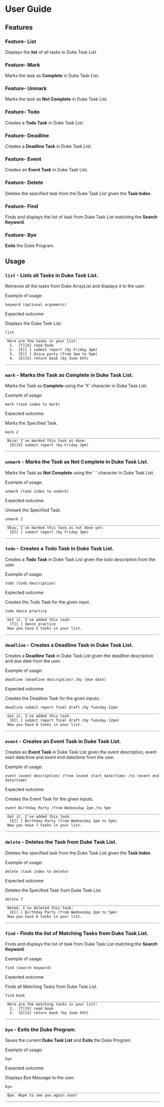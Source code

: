 # User Guide

## Features 

### Feature- List

Displays the **list** of all tasks in Duke Task List.

### Feature- Mark

Marks the task as **Complete** in Duke Task List.

### Feature- Unmark

Marks the task as **Not Complete** in Duke Task List.

### Feature- Todo

Creates a **Todo Task** in Duke Task List.

### Feature- Deadline

Creates a **Deadline Task** in Duke Task List.

### Feature- Event

Creates an **Event Task** in Duke Task List.

### Feature- Delete

Deletes the specified task from the Duke Task List given the **Task Index**.

### Feature- Find

Finds and displays the list of task from Duke Task List matching the **Search Keyword**.

### Feature- Bye

**Exits** the Duke Program.

## Usage

### `list` - Lists all **Tasks** in Duke Task List.

Retrieves all the tasks from Duke ArrayList and displays it to the user.

Example of usage: 

`keyword (optional arguments)`

Expected outcome:

Displays the Duke Task List.

```
list
______________________________________________________________________
 Here are the tasks in your list:
  1.  [T][X] read book
  2.  [D][ ] submit report (by Friday 3pm)
  3.  [E][ ] disco party (from 3pm to 5pm)
  4.  [D][X] return book (by June 6th)
______________________________________________________________________
```

### `mark` - Marks the Task as **Complete** in Duke Task List.

Marks the Task as **Complete** using the 'X' character in Duke Task List.

Example of usage:

`mark (task index to mark)`

Expected outcome:

Marks the Specified Task.

```
mark 2
______________________________________________________________________
 Nice! I've marked this task as done:
  [D][X] submit report (by Friday 3pm)
______________________________________________________________________
```

### `unmark` - Marks the Task as **Not Complete** in Duke Task List.

Marks the Task as **Not Complete** using the ' ' character in Duke Task List.

Example of usage:

`unmark (task index to unmark)`

Expected outcome:

Unmark the Specified Task.

```
unmark 2
______________________________________________________________________
 Okay, I've marked this task as not done yet:
  [D][ ] submit report (by Friday 3pm)
______________________________________________________________________
```

### `todo` - Creates a **Todo Task** in Duke Task List.

Creates a **Todo Task** in Duke Task List given the todo description from the user.

Example of usage:

`todo (todo description)`

Expected outcome:

Creates the Todo Task for the given input.

```
todo dance practice
______________________________________________________________________
 Got it. I've added this task:
  [T][ ] dance practice
 Now you have 5 tasks in your list.
______________________________________________________________________
```

### `deadline` - Creates a **Deadline Task** in Duke Task List.

Creates a **Deadline Task** in Duke Task List given the deadline description and due date from the user.

Example of usage:

`deadline (deadline description) /by (due date)`

Expected outcome:

Creates the Deadline Task for the given inputs.

```
deadline submit report final draft /by Tuesday 12pm
______________________________________________________________________
 Got it. I've added this task:
  [D][ ] submit report final draft (by Tuesday 12pm)
 Now you have 6 tasks in your list.
______________________________________________________________________
```

### `event` - Creates an **Event Task** in Duke Task List.

Creates an **Event Task** in Duke Task List given the event description, event start date/time and event end date/time from the user.

Example of usage:

`event (event description) /from (event start date/time) /to (event end date/time)`

Expected outcome:

Creates the Event Task for the given inputs.

```
event Birthday Party /from Wednesday 2pm /to 5pm
______________________________________________________________________
 Got it. I've added this task:
  [E][ ] Birthday Party (from Wednesday 2pm to 5pm)
 Now you have 7 tasks in your list.
______________________________________________________________________
```

### `delete` - Deletes the **Task** from Duke Task List.

Deletes the specified task from the Duke Task List given the **Task Index**.

Example of usage:

`delete (task index to delete)`

Expected outcome:

Deletes the Specified Task from Duke Task List.

```
delete 7
______________________________________________________________________
 Noted. I've deleted this task:
  [E][ ] Birthday Party (from Wednesday 2pm to 5pm)
 Now you have 6 tasks in your list.
______________________________________________________________________
```

### `find` - Finds the list of **Matching Tasks** from Duke Task List.

Finds and displays the list of task from Duke Task List matching the **Search Keyword**.

Example of usage:

`find (search keyword)`

Expected outcome:

Finds all Matching Tasks from Duke Task List.

```
find book
______________________________________________________________________
 Here are the matching tasks in your list:
  1.  [T][X] read book
  2.  [D][X] return book (by June 6th)
______________________________________________________________________
```

### `bye` - **Exits** the Duke Program.

Saves the current **Duke Task List** and **Exits** the Duke Program.

Example of usage:

`bye`

Expected outcome:

Displays Bye Message to the user.

```
bye
______________________________________________________________________
 Bye. Hope to see you again soon!
______________________________________________________________________
```